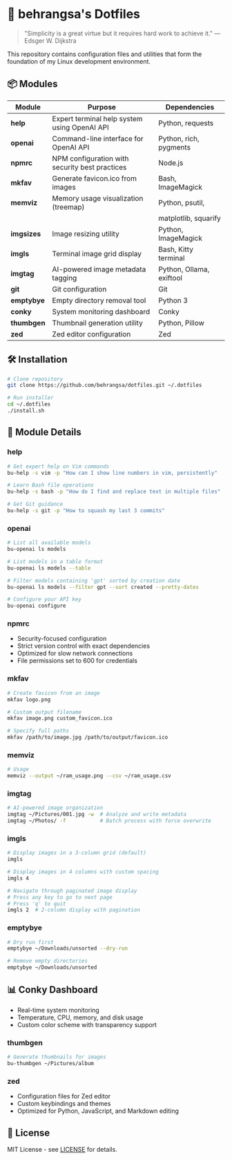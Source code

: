 # 🧰 behrangsa's Dotfiles

> "Simplicity is a great virtue but it requires hard work to achieve it."
> &mdash; Edsger W. Dijkstra

This repository contains configuration files and utilities that form the
foundation of my Linux development environment.

## 📦 Modules

| Module       | Purpose                                        | Dependencies             |
| ------------ | ---------------------------------------------- | ------------------------ |
| **help**     | Expert terminal help system using OpenAI API   | Python, requests         |
| **openai**   | Command-line interface for OpenAI API          | Python, rich, pygments   |
| **npmrc**    | NPM configuration with security best practices | Node.js                  |
| **mkfav**    | Generate favicon.ico from images               | Bash, ImageMagick        |
| **memviz**   | Memory usage visualization (treemap)           | Python, psutil,          |
|              |                                                | matplotlib, squarify     |
| **imgsizes** | Image resizing utility                         | Python, ImageMagick      |
| **imgls**    | Terminal image grid display                    | Bash, Kitty terminal     |
| **imgtag**   | AI-powered image metadata tagging              | Python, Ollama, exiftool |
| **git**      | Git configuration                              | Git                      |
| **emptybye** | Empty directory removal tool                   | Python 3                 |
| **conky**    | System monitoring dashboard                    | Conky                    |
| **thumbgen** | Thumbnail generation utility                   | Python, Pillow           |
| **zed**      | Zed editor configuration                       | Zed                      |

## 🛠️ Installation

```bash
# Clone repository
git clone https://github.com/behrangsa/dotfiles.git ~/.dotfiles

# Run installer
cd ~/.dotfiles
./install.sh
```

## 🧾 Module Details

### help

```bash
# Get expert help on Vim commands
bu-help -s vim -p "How can I show line numbers in vim, persistently"

# Learn Bash file operations
bu-help -s bash -p "How do I find and replace text in multiple files"

# Get Git guidance
bu-help -s git -p "How to squash my last 3 commits"
```

### openai

```bash
# List all available models
bu-openai ls models

# List models in a table format
bu-openai ls models --table

# Filter models containing 'gpt' sorted by creation date
bu-openai ls models --filter gpt --sort created --pretty-dates

# Configure your API key
bu-openai configure
```

### npmrc

- Security-focused configuration
- Strict version control with exact dependencies
- Optimized for slow network connections
- File permissions set to 600 for credentials

### mkfav

```bash
# Create favicon from an image
mkfav logo.png

# Custom output filename
mkfav image.png custom_favicon.ico

# Specify full paths
mkfav /path/to/image.jpg /path/to/output/favicon.ico
```

### memviz

```bash
# Usage
memviz --output ~/ram_usage.png --csv ~/ram_usage.csv
```

### imgtag

```bash
# AI-powered image organization
imgtag ~/Pictures/001.jpg -w  # Analyze and write metadata
imgtag ~/Photos/ -f           # Batch process with force overwrite
```

### imgls

```bash
# Display images in a 3-column grid (default)
imgls

# Display images in 4 columns with custom spacing
imgls 4

# Navigate through paginated image display
# Press any key to go to next page
# Press 'q' to quit
imgls 2  # 2-column display with pagination
```

### emptybye

```bash
# Dry run first
emptybye ~/Downloads/unsorted --dry-run

# Remove empty directories
emptybye ~/Downloads/unsorted
```

## 📊 Conky Dashboard

- Real-time system monitoring
- Temperature, CPU, memory, and disk usage
- Custom color scheme with transparency support

### thumbgen

```bash
# Generate thumbnails for images
bu-thumbgen ~/Pictures/album
```

### zed

- Configuration files for Zed editor
- Custom keybindings and themes
- Optimized for Python, JavaScript, and Markdown editing

## 📄 License

MIT License - see [LICENSE](LICENSE) for details.
